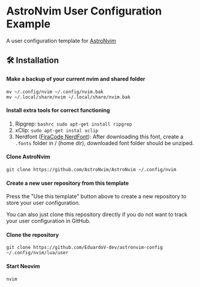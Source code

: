 # AstroNvim User Configuration Example

A user configuration template for [AstroNvim](https://github.com/AstroNvim/AstroNvim)

## 🛠️ Installation

#### Make a backup of your current nvim and shared folder

```shell
mv ~/.config/nvim ~/.config/nvim.bak
mv ~/.local/share/nvim ~/.local/share/nvim.bak
```

#### Install extra tools for correct functioning

1. Ripgrep: ```bashrc sudo apt-get install ripgrep```
2. xClip: ```sudo apt-get instal xclip```
3. Nerdfont ([FiraCode NerdFont](https://github.com/ryanoasis/nerd-fonts/releases/download/v3.0.0/FiraCode.zip)): After downloading this font, create a `.fonts` folder in / (home dir), downloaded font folder should be unziped.

#### Clone AstroNvim

```shell
git clone https://github.com/AstroNvim/AstroNvim ~/.config/nvim
```

#### Create a new user repository from this template

Press the "Use this template" button above to create a new repository to store your user configuration.

You can also just clone this repository directly if you do not want to track your user configuration in GitHub.

#### Clone the repository

```shell
git clone https://github.com/EduardoV-dev/astronvim-config ~/.config/nvim/lua/user
```

#### Start Neovim

```shell
nvim
```
